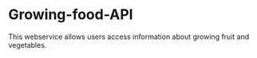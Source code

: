 # Growing-food-API
This webservice allows users access information about growing fruit and vegetables.
